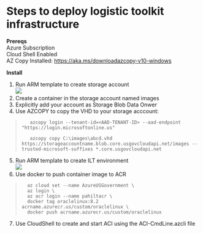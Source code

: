 # Steps to deploy logistic toolkit infrastructure

**Prereqs** \
    Azure Subscription \
    Cloud Shell Enabled \
    AZ Copy Installed: https://aka.ms/downloadazcopy-v10-windows

**Install**
1. Run ARM template to create storage account \
    <a href="https://portal.azure.us/#create/Microsoft.Template/uri/https%3A%2F%2Fraw.githubusercontent.com%2Fpaulhakim%2FLogisticsToolkit%2Fmaster%2FCreateStorageForImage.json"  target="_blank">
    <img src="http://azuredeploy.net/AzureGov.png"/>
    </a>
2. Create a container in the storage account named images
3. Explicitly add your account as Storage Blob Data Onwer
4. Use AZCOPY to copy the VHD to your storage acccount:
>        azcopy login --tenant-id=<AAD-TENANT-ID> --aad-endpoint "https://login.microsoftonline.us"
>
>        azcopy copy C:\images\abcd.vhd https://storageaccountname.blob.core.usgovcloudapi.net/images --trusted-microsoft-suffixes *.core.usgovcloudapi.net
5. Run ARM template to create ILT environment \
    <a href="https://portal.azure.us/#create/Microsoft.Template/uri/https%3A%2F%2Fraw.githubusercontent.com%2Fpaulhakim%2FLogisticsToolkit%2Fmaster%2FAzuredeploy.json"  target="_blank">
    <img src="http://azuredeploy.net/AzureGov.png"/>
    </a>
6. Use docker to push container image to ACR
>       az cloud set --name AzureUSGovernment \
>       az login \
>       az acr login --name pahiltacr \
>       docker tag oraclelinux:8.2 acrname.azurecr.us/custom/oraclelinux \
>       docker push acrname.azurecr.us/custom/oraclelinux

7. Use CloudShell to create and start ACI using the ACI-CmdLine.azcli file




